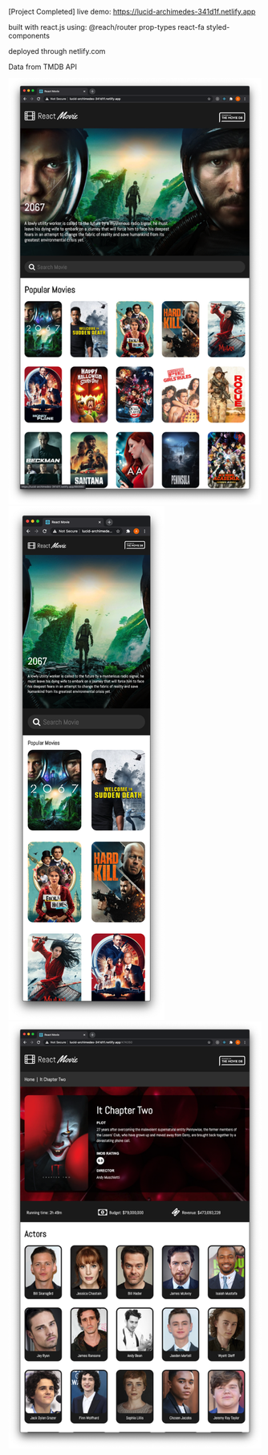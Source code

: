 [Project Completed] live demo: https://lucid-archimedes-341d1f.netlify.app

built with react.js using:
@reach/router
prop-types
react-fa
styled-components

deployed through netlify.com

Data from TMDB API

![Homepage full resolution](./react-imdb/public/home_full.png?raw=true)
![Homepage minimum resolution](./react-imdb/public/home_mobile.png?raw=true)
![Movie detail page](./react-imdb/public/movie_details.png?raw=true)
